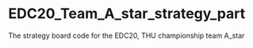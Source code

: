 # EDC20_Team_A_star_strategy_part
The strategy board code for the EDC20, THU championship team A_star
